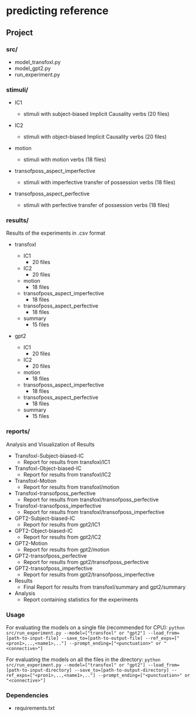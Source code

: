 # predicting reference

## Project

### src/
- model_transfoxl.py
- model_gpt2.py
- run_experiment.py

### stimuli/

- IC1 
	- stimuli with subject-biased Implicit Causality verbs (20 files)

- IC2
	- stimuli with object-biased Implicit Causality verbs (20 files)

- motion
	- stimuli with motion verbs (18 files)

- transofposs_aspect_imperfective
	- stimuli with imperfective transfer of possession verbs (18 files)

- transofposs_aspect_perfective
	- stimuli with perfective transfer of possession verbs (18 files)



### results/

Results of the experiments in .csv format

- transfoxl
	- IC1
		- 20 files
	- IC2
		- 20 files
	- motion
		- 18 files
	- transofposs_aspect_imperfective
		- 18 files
	- transofposs_aspect_perfective
		- 18 files
	- summary
		- 15 files

- gpt2
	- IC1
		- 20 files
	- IC2
		- 20 files
	- motion
		- 18 files
	- transofposs_aspect_imperfective
		- 18 files
	- transofposs_aspect_perfective
		- 18 files
	- summary
		- 15 files

### reports/
Analysis and Visualization of Results
- Transfoxl-Subject-biased-IC
	- Report for results from transfoxl/IC1
- Transfoxl-Object-biased-IC
	- Report for results from transfoxl/IC2
- Transfoxl-Motion
	- Report for results from transfoxl/motion
- Transfoxl-transofposs_perfective
	- Report for results from transfoxl/transofposs_perfective
- Transfoxl-transofposs_imperfective
	- Report for results from transfoxl/transofposs_imperfective
- GPT2-Subject-biased-IC
	- Report for results from gpt2/IC1
- GPT2-Object-biased-IC
	- Report for results from gpt2/IC2
- GPT2-Motion
	- Report for results from gpt2/motion
- GPT2-transofposs_perfective
	- Report for results from gpt2/transofposs_perfective
- GPT2-transofposs_imperfective
	- Report for results from gpt2/transofposs_imperfective
- Results
	- Final Report for results from transfoxl/summary and gpt2/summary
- Analysis
  - Report containing statistics for the experiments

### Usage

For evaluating the models on a single file (recommended for CPU):
```python src/run_experiment.py --model=["transfoxl" or "gpt2"] --load_from=[path-to-input-file] --save_to=[path-to-output-file] --ref_exps=["<pron1>,..,<name1>,.."] --prompt_ending=["<punctuation>" or "<connective>"]```


For evaluating the models on all the files in the directory:
```python src/run_experiment.py --model=["transfoxl" or "gpt2"] --load_from=[path-to-input-directory] --save_to=[path-to-output-directory] --ref_exps=["<pron1>,..,<name1>,.."] --prompt_ending=["<punctuation>" or "<connective>"]```

### Dependencies
- requirements.txt



